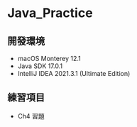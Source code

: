 # Java_Practice

## 開發環境
* macOS Monterey 12.1
* Java SDK 17.0.1
* IntelliJ IDEA 2021.3.1 (Ultimate Edition)

## 練習項目
* Ch4 習題